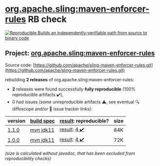 [org.apache.sling:maven-enforcer-rules](https://central.sonatype.com/artifact/org.apache.sling/maven-enforcer-rules/1.1.0/versions) RB check
=======

[![Reproducible Builds](https://reproducible-builds.org/images/logos/rb.svg) an independently-verifiable path from source to binary code](https://reproducible-builds.org/)

## Project: [org.apache.sling:maven-enforcer-rules](https://central.sonatype.com/artifact/org.apache.sling/maven-enforcer-rules/1.1.0/versions)

Source code: [https://github.com/apache/sling-maven-enforcer-rules.git](https://github.com/apache/sling-maven-enforcer-rules.git)

rebuilding **2 releases** of org.apache.sling:maven-enforcer-rules:
- **2** releases were found successfully **fully reproducible** (100% reproducible artifacts :heavy_check_mark:),
- 0 had issues (some unreproducible artifacts :warning:, see eventual :mag: diffoscope and/or :memo: issue tracker links):

| version | [build spec](/BUILDSPEC.md) | [result](https://reproducible-builds.org/docs/jvm/): reproducible? | size |
| -- | --------- | ------ | -- |
| [1.1.0](https://central.sonatype.com/artifact/org.apache.sling/maven-enforcer-rules/1.1.0/pom) | [mvn jdk11](maven-enforcer-rules-1.1.0.buildspec) | [result](maven-enforcer-rules-1.1.0.buildinfo): [4 :heavy_check_mark: ](maven-enforcer-rules-1.1.0.buildcompare) | 84K |
| [1.0.0](https://central.sonatype.com/artifact/org.apache.sling/maven-enforcer-rules/1.0.0/pom) | [mvn jdk11](maven-enforcer-rules-1.0.0.buildspec) | [result](maven-enforcer-rules-1.0.0.buildinfo): [4 :heavy_check_mark: ](maven-enforcer-rules-1.0.0.buildcompare) | 72K |

<i>(size is calculated without javadoc, that has been excluded from reproducibility checks)</i>

